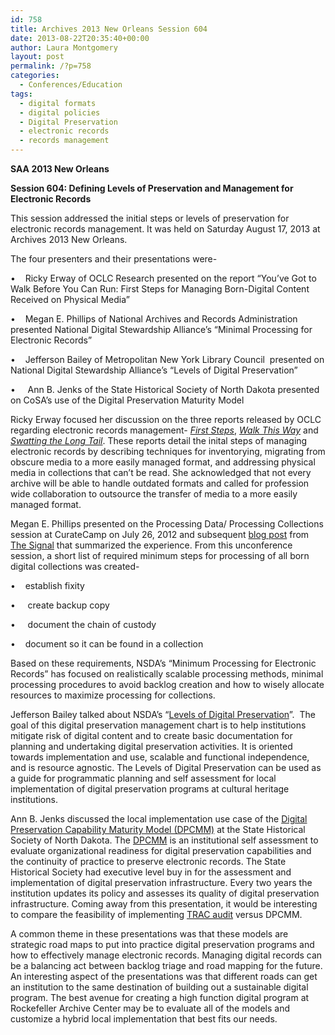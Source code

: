 ```yaml
---
id: 758
title: Archives 2013 New Orleans Session 604
date: 2013-08-22T20:35:40+00:00
author: Laura Montgomery
layout: post
permalink: /?p=758
categories:
  - Conferences/Education
tags:
  - digital formats
  - digital policies
  - Digital Preservation
  - electronic records
  - records management
---
```

**SAA 2013 New Orleans**

**Session 604: Defining Levels of Preservation and Management for Electronic Records**

This session addressed the initial steps or levels of preservation for electronic records management. It was held on Saturday August 17, 2013 at Archives 2013 New Orleans.

<!--more-->



The four presenters and their presentations were-

•    Ricky Erway of OCLC Research presented on the report “You’ve Got to Walk Before You Can Run: First Steps for Managing Born-Digital Content Received on Physical Media”

•    Megan E. Phillips of National Archives and Records Administration presented National Digital Stewardship Alliance’s “Minimal Processing for Electronic Records”

•    Jefferson Bailey of Metropolitan New York Library Council  presented on National Digital Stewardship Alliance’s “Levels of Digital Preservation”

•     Ann B. Jenks of the State Historical Society of North Dakota presented on CoSA’s use of the Digital Preservation Maturity Model

Ricky Erway focused her discussion on the three reports released by OCLC regarding electronic records management- _[First Steps](http://www.oclc.org/content/dam/research/publications/library/2012/2012-06.pdf?urlm=168601 "First Steps")_, _[Walk This Way](http://www.oclc.org/content/dam/research/publications/library/2013/2013-02.pdf "Walk This Way")_ and _[Swatting the Long Tail](http://www.oclc.org/content/dam/research/publications/library/2012/2012-08.pdf "Swatting the Long Tail")_. These reports detail the inital steps of managing electronic records by describing techniques for inventorying, migrating from obscure media to a more easily managed format, and addressing physical media in collections that can’t be read. She acknowledged that not every archive will be able to handle outdated formats and called for profession wide collaboration to outsource the transfer of media to a more easily managed format.

Megan E. Phillips presented on the Processing Data/ Processing Collections session at CurateCamp on July 26, 2012 and subsequent [blog post](http://blogs.loc.gov/digitalpreservation/2012/08/more-product-less-process-for-born-digital-collections-reflections-on-curatecamp-processing/ "blog post") from [The Signal](http://blogs.loc.gov/digitalpreservation/about/ "The Signal") that summarized the experience. From this unconference session, a short list of required minimum steps for processing of all born digital collections was created-

•    establish fixity

•     create backup copy

•     document the chain of custody

•    document so it can be found in a collection

Based on these requirements, NSDA’s “Minimum Processing for Electronic Records” has focused on realistically scalable processing methods, minimal processing procedures to avoid backlog creation and how to wisely allocate resources to maximize processing for collections.

Jefferson Bailey talked about NSDA’s “[Levels of Digital Preservation](http://www.digitalpreservation.gov/ndsa/activities/levels.html "Levels of Digital Preservation")”.  The goal of this digital preservation management chart is to help institutions mitigate risk of digital content and to create basic documentation for planning and undertaking digital preservation activities. It is oriented towards implementation and use, scalable and functional independence, and is resource agnostic. The Levels of Digital Preservation can be used as a guide for programmatic planning and self assessment for local implementation of digital preservation programs at cultural heritage institutions.

Ann B. Jenks discussed the local implementation use case of the [Digital Preservation Capability Maturity Model (DPCMM)](https://doc-04-0g-docsviewer.googleusercontent.com/viewer/securedownload/va7k288pkin8t1tv5qm0lkfjtd67vol3/ehg8v9rou0f34e5rqu17vlmocsarjc2p/1377180000000/ZXhwbG9yZXI=/AGZ5hq9ofVE7HsKYZWE5DjJ6UY6x/MEJ3YnF0d3J2S0hva1IzZzBSVlI0Ym1OSVdqZw==?a=gp&filename=Ashley_DPCMM+White+Paper_February+2013.pdf&chan=EAAAAPa57etcmvIkiuUZ0dsJCqgiRBAXReo/1/aClWvsTHtX&docid=5882edd6a30076a80c6aaba085f560d8|a750f0cad0443098a1b10a1a32708b70&sec=AHSqidZPbS96lulgbZ7XDU1RnkGWX1HK1KeCcGjThotaPPkz6TjQ1-SMLxF9rWZBV1jm1s-PmHJ6 "Digital Preservation Capability Maturity Model (DPCMM)") at the State Historical Society of North Dakota. The [DPCMM](http://lib.stanford.edu/files/pasig-jan2012/12F2%20Digital%20Preservation%20Capability%20Maturity%20Model%20in%20Action.pdf "DPCMM") is an institutional self assessment to evaluate organizational readiness for digital preservation capabilities and the continuity of practice to preserve electronic records. The State Historical Society had executive level buy in for the assessment and implementation of digital preservation infrastructure. Every two years the institution updates its policy and assesses its quality of digital preservation infrastructure. Coming away from this presentation, it would be interesting to compare the feasibility of implementing [TRAC audit](http://public.ccsds.org/publications/archive/652x0m1.pdf "TRAC audit") versus DPCMM.

A common theme in these presentations was that these models are strategic road maps to put into practice digital preservation programs and how to effectively manage electronic records. Managing digital records can be a balancing act between backlog triage and road mapping for the future.  An interesting aspect of the presentations was that different roads can get an institution to the same destination of building out a sustainable digital program. The best avenue for creating a high function digital program at Rockefeller Archive Center may be to evaluate all of the models and customize a hybrid local implementation that best fits our needs.
